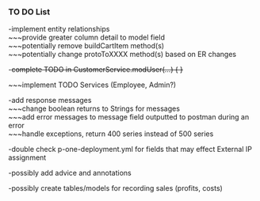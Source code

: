 ### TO DO List
-implement entity relationships<br />
\~\~\~provide greater column detail to model field<br />
\~\~\~potentially remove buildCartItem method(s)<br />
\~\~\~potentially change protoToXXXX method(s) based on ER changes

-~~complete TODO in CustomerService.modUser(...) { }~~

\~\~\~implement TODO Services (Employee, Admin?)

-add response messages<br />
\~\~\~change boolean returns to Strings for messages<br />
\~\~\~add error messages to message field outputted to postman during an error<br />
\~\~\~handle exceptions, return 400 series instead of 500 series

-double check p-one-deployment.yml for fields that may effect External IP assignment

-possibly add advice and annotations

-possibly create tables/models for recording sales (profits, costs)
